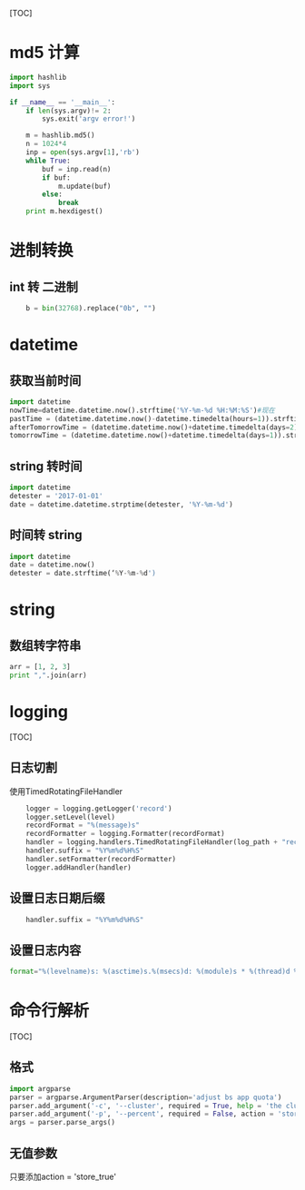[TOC]
# md5 计算
``` python
import hashlib
import sys

if __name__ == '__main__':
    if len(sys.argv)!= 2:
        sys.exit('argv error!')

    m = hashlib.md5()
    n = 1024*4
    inp = open(sys.argv[1],'rb')
    while True:
        buf = inp.read(n)
        if buf:
            m.update(buf)
        else:
            break
    print m.hexdigest()
```

# 进制转换
## int 转 二进制
``` python
    b = bin(32768).replace("0b", "")
```
# datetime
## 获取当前时间
```python
import datetime
nowTime=datetime.datetime.now().strftime('%Y-%m-%d %H:%M:%S')#现在
pastTime = (datetime.datetime.now()-datetime.timedelta(hours=1)).strftime('%Y-%m-%d %H:%M:%S')#过去一小时时间
afterTomorrowTime = (datetime.datetime.now()+datetime.timedelta(days=2)).strftime('%Y-%m-%d %H:%M:%S')#后天
tomorrowTime = (datetime.datetime.now()+datetime.timedelta(days=1)).strftime('%Y-%m-%d %H:%M:%S')#明天
```
## string 转时间
``` python
import datetime
detester = '2017-01-01'
date = datetime.datetime.strptime(detester, '%Y-%m-%d')
```
## 时间转 string
``` python
import datetime
date = datetime.now()
detester = date.strftime(‘%Y-%m-%d')
```
# string
## 数组转字符串

```python
arr = [1, 2, 3]
print ",".join(arr)
```
# logging
[TOC]
## 日志切割
使用TimedRotatingFileHandler
```python
    logger = logging.getLogger('record')
    logger.setLevel(level)
    recordFormat = "%(message)s"
    recordFormatter = logging.Formatter(recordFormat)
    handler = logging.handlers.TimedRotatingFileHandler(log_path + "record.log", when='S', backupCount=4)
    handler.suffix = "%Y%m%d%H%S"
    handler.setFormatter(recordFormatter)
    logger.addHandler(handler)
```
## 设置日志日期后缀
```python
    handler.suffix = "%Y%m%d%H%S"
```

## 设置日志内容
```python
format="%(levelname)s: %(asctime)s.%(msecs)d: %(module)s * %(thread)d %(message)s <%(filename)s:%(lineno)d>"
```
# 命令行解析
[TOC]
## 格式
```python
import argparse
parser = argparse.ArgumentParser(description='adjust bs app quota')
parser.add_argument('-c', '--cluster', required = True, help = 'the cluster')
parser.add_argument('-p', '--percent', required = False, action = 'store_true',help = 'use percent or absolute value')
args = parser.parse_args()
```
## 无值参数
只要添加action = 'store_true'